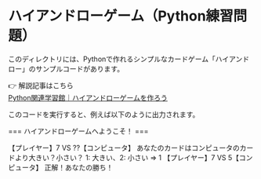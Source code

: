# ハイアンドローゲーム（Python練習問題）

このディレクトリには、Pythonで作れるシンプルなカードゲーム「ハイアンドロー」のサンプルコードがあります。

👉 解説記事はこちら  
[Python関連学習館｜ハイアンドローゲームを作ろう](https://programming-mondai.com/top/python_top/l2-s1)

このコードを実行すると、例えば以下のように出力されます。

=== ハイアンドローゲームへようこそ！ ===

【プレイヤー】7 VS ??【コンピュータ】
あなたのカードはコンピュータのカードより大きい？小さい？
1: 大きい、2: 小さい
⇒ 1
【プレイヤー】7 VS 5【コンピュータ】
正解！あなたの勝ち！
